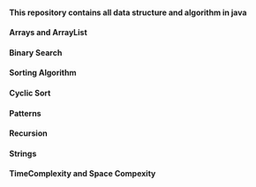 #### This repository contains all data structure and algorithm in java

#### Arrays and ArrayList
#### Binary Search
#### Sorting Algorithm 
#### Cyclic Sort
#### Patterns
#### Recursion
#### Strings
#### TimeComplexity and Space Compexity
#### 
